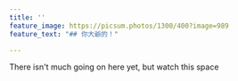 ```yaml
---
title: ''
feature_image: https://picsum.photos/1300/400?image=989
feature_text: "## 你大爺的！"

---
```

There isn't much going on here yet, but watch this space